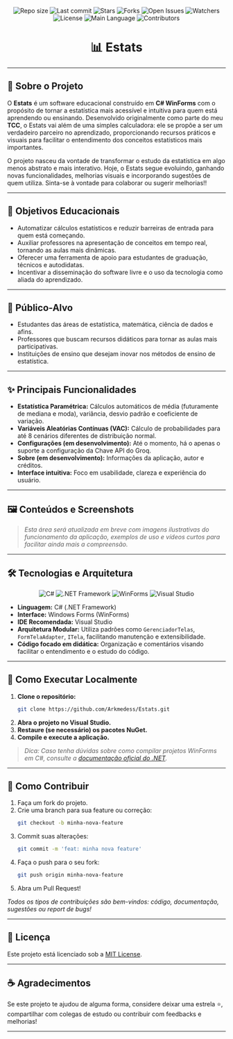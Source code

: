 <p align="center">
  <img src="https://img.shields.io/github/repo-size/Arkmedess/Estats?style=for-the-badge" alt="Repo size"/>
  <img src="https://img.shields.io/github/last-commit/Arkmedess/Estats?style=for-the-badge" alt="Last commit"/>
  <img src="https://img.shields.io/github/stars/Arkmedess/Estats?style=for-the-badge" alt="Stars"/>
  <img src="https://img.shields.io/github/forks/Arkmedess/Estats?style=for-the-badge" alt="Forks"/>
  <img src="https://img.shields.io/github/issues/Arkmedess/Estats?style=for-the-badge" alt="Open Issues"/>
  <img src="https://img.shields.io/github/watchers/Arkmedess/Estats?style=for-the-badge" alt="Watchers"/>
  <img src="https://img.shields.io/github/license/Arkmedess/Estats?style=for-the-badge" alt="License"/>
  <img src="https://img.shields.io/github/languages/top/Arkmedess/Estats?style=for-the-badge" alt="Main Language"/>
  <img src="https://img.shields.io/github/contributors/Arkmedess/Estats?style=for-the-badge" alt="Contributors"/>
</p>

<h1 align="center">📊 Estats</h1>

---

## 📌 Sobre o Projeto

O **Estats** é um software educacional construído em **C# WinForms** com o propósito de tornar a estatística mais acessível e intuitiva para quem está aprendendo ou ensinando. Desenvolvido originalmente como parte do meu **TCC**, o Estats vai além de uma simples calculadora: ele se propõe a ser um verdadeiro parceiro no aprendizado, proporcionando recursos práticos e visuais para facilitar o entendimento dos conceitos estatísticos mais importantes.

O projeto nasceu da vontade de transformar o estudo da estatística em algo menos abstrato e mais interativo. Hoje, o Estats segue evoluindo, ganhando novas funcionalidades, melhorias visuais e incorporando sugestões de quem utiliza. Sinta-se à vontade para colaborar ou sugerir melhorias!!

---

## 🎯 Objetivos Educacionais

- Automatizar cálculos estatísticos e reduzir barreiras de entrada para quem está começando.
- Auxiliar professores na apresentação de conceitos em tempo real, tornando as aulas mais dinâmicas.
- Oferecer uma ferramenta de apoio para estudantes de graduação, técnicos e autodidatas.
- Incentivar a disseminação do software livre e o uso da tecnologia como aliada do aprendizado.

---

## 👥 Público-Alvo

- Estudantes das áreas de estatística, matemática, ciência de dados e afins.
- Professores que buscam recursos didáticos para tornar as aulas mais participativas.
- Instituições de ensino que desejam inovar nos métodos de ensino de estatística.

---

## ✨ Principais Funcionalidades

- **Estatística Paramétrica:** Cálculos automáticos de média (futuramente de mediana e moda), variância, desvio padrão e coeficiente de variação.
- **Variáveis Aleatórias Contínuas (VAC):** Cálculo de probabilidades para até 8 cenários diferentes de distribuição normal.
- **Configurações (em desenvolvimento):** Até o momento, há o apenas o suporte a configuração da Chave API do Groq.
- **Sobre (em desenvolvimento):** Informações da aplicação, autor e créditos.
- **Interface intuitiva:** Foco em usabilidade, clareza e experiência do usuário.

---

## 🖼️ Conteúdos e Screenshots

> *Esta área será atualizada em breve com imagens ilustrativas do funcionamento da aplicação, exemplos de uso e vídeos curtos para facilitar ainda mais a compreensão.*

---

## 🛠️ Tecnologias e Arquitetura

<p align="center">
  <img src="https://img.shields.io/badge/C%23-239120?style=for-the-badge&logo=c-sharp&logoColor=white" alt="C#"/>
  <img src="https://img.shields.io/badge/.NET%20Framework-512BD4?style=for-the-badge&logo=dotnet&logoColor=white" alt=".NET Framework"/>
  <img src="https://img.shields.io/badge/Windows%20Forms-0078D6?style=for-the-badge&logo=windows&logoColor=white" alt="WinForms"/>
  <img src="https://img.shields.io/badge/Visual%20Studio-5C2D91?style=for-the-badge&logo=visual-studio&logoColor=white" alt="Visual Studio"/>
</p>

- **Linguagem:** C# (.NET Framework)
- **Interface:** Windows Forms (WinForms)
- **IDE Recomendada:** Visual Studio
- **Arquitetura Modular:** Utiliza padrões como `GerenciadorTelas`, `FormTelaAdapter`, `ITela`, facilitando manutenção e extensibilidade.
- **Código focado em didática:** Organização e comentários visando facilitar o entendimento e o estudo do código.

---

## 🚀 Como Executar Localmente

1. **Clone o repositório:**
   ```bash
   git clone https://github.com/Arkmedess/Estats.git
   ```
2. **Abra o projeto no Visual Studio.**
3. **Restaure (se necessário) os pacotes NuGet.**
4. **Compile e execute a aplicação.**

> *Dica: Caso tenha dúvidas sobre como compilar projetos WinForms em C#, consulte a [documentação oficial do .NET](https://docs.microsoft.com/pt-br/dotnet/desktop/winforms/).*

---

## 🤝 Como Contribuir

1. Faça um fork do projeto.
2. Crie uma branch para sua feature ou correção:
   ```bash
   git checkout -b minha-nova-feature
   ```
3. Commit suas alterações:
   ```bash
   git commit -m 'feat: minha nova feature'
   ```
4. Faça o push para o seu fork:
   ```bash
   git push origin minha-nova-feature
   ```
5. Abra um Pull Request!

*Todos os tipos de contribuições são bem-vindos: código, documentação, sugestões ou report de bugs!*

---

## 📄 Licença

Este projeto está licenciado sob a [MIT License](LICENSE).

---

## ☕ Agradecimentos

Se este projeto te ajudou de alguma forma, considere deixar uma estrela ⭐, compartilhar com colegas de estudo ou contribuir com feedbacks e melhorias!

---
